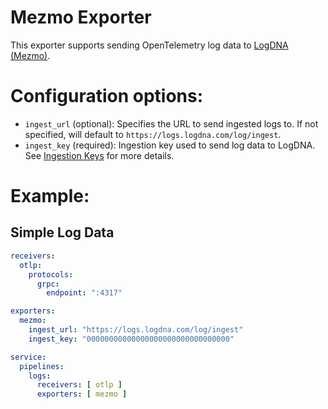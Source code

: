 # Mezmo Exporter

This exporter supports sending OpenTelemetry log data to [LogDNA (Mezmo)](https://logdna.com).

# Configuration options:

- `ingest_url` (optional): Specifies the URL to send ingested logs to.  If not specified, will default to `https://logs.logdna.com/log/ingest`.
- `ingest_key` (required): Ingestion key used to send log data to LogDNA.  See [Ingestion Keys](https://docs.logdna.com/docs/ingestion-key) for more details.

# Example:
## Simple Log Data

```yaml
receivers:
  otlp:
    protocols:
      grpc:
        endpoint: ":4317"

exporters:
  mezmo:
    ingest_url: "https://logs.logdna.com/log/ingest"
    ingest_key: "00000000000000000000000000000000"

service:
  pipelines:
    logs:
      receivers: [ otlp ]
      exporters: [ mezmo ]
```